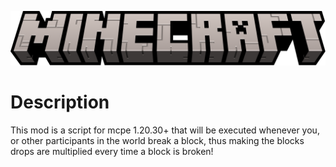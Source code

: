 ![Title](Images/title.png)

# Description

This mod is a script for mcpe 1.20.30+ that will be executed whenever you, or other participants in the world break a block, thus making the blocks drops are multiplied every time a block is broken!

